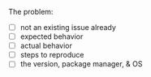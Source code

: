 The problem:
* [ ] not an existing issue already
* [ ] expected behavior
* [ ] actual behavior
* [ ] steps to reproduce
* [ ] the version, package manager, & OS
